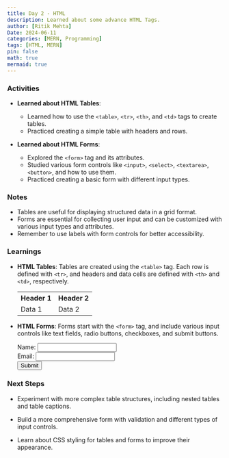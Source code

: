 ```yaml
---
title: Day 2 - HTML 
description: Learned about some advance HTML Tags.
author: [Ritik Mehta]
Date: 2024-06-11
categories: [MERN, Programming]
tags: [HTML, MERN]
pin: false
math: true
mermaid: true
---
```


### Activities
- **Learned about HTML Tables**: 
  - Learned how to use the `<table>`, `<tr>`, `<th>`, and `<td>` tags to create tables.
  - Practiced creating a simple table with headers and rows.

- **Learned about HTML Forms**: 
  - Explored the `<form>` tag and its attributes.
  - Studied various form controls like `<input>`, `<select>`, `<textarea>`, `<button>`, and how to use them.
  - Practiced creating a basic form with different input types.

### Notes
- Tables are useful for displaying structured data in a grid format.
- Forms are essential for collecting user input and can be customized with various input types and attributes.
- Remember to use labels with form controls for better accessibility.

### Learnings
- **HTML Tables**: Tables are created using the `<table>` tag. Each row is defined with `<tr>`, and headers and data cells are defined with `<th>` and `<td>`, respectively.

  <table>
    <tr>
      <th>Header 1</th>
      <th>Header 2</th>
    </tr>
    <tr>
      <td>Data 1</td>
      <td>Data 2</td>
    </tr>
  </table>

- **HTML Forms**:  Forms start with the `<form>` tag, and include various input controls like text fields, radio buttons, checkboxes, and submit buttons.

  <form action="/submit-form" method="post">
  <label for="name">Name:</label>
  <input type="text" id="name" name="name"><br>
  <label for="email">Email:</label>
  <input type="email" id="email" name="email"><br>
  <input type="submit" value="Submit">
</form>

### Next Steps

- Experiment with more complex table structures, including nested tables and table captions.

- Build a more comprehensive form with validation and different types of input controls.

- Learn about CSS styling for tables and forms to improve their appearance.